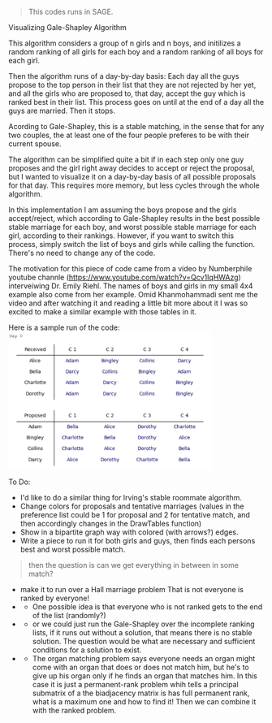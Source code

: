 > This codes runs in SAGE.

Visualizing Gale-Shapley Algorithm

This algorithm considers a group of n girls and n boys, and initilizes a random ranking of all girls for each boy and a random ranking of all boys for each girl. 

Then the algorithm runs of a day-by-day basis:
Each day all the guys propose to the top person in their list that they are not rejected by her yet, and all the girls who are proposed to, that day, accept the guy which is ranked best in their list. This process goes on until at the end of a day all the guys are married. Then it stops.

Acording to Gale-Shapley, this is a stable matching, in the sense that for any two couples, the at least one of the four people preferes to be with their current spouse.

The algorithm can be simplified quite a bit if in each step only one guy proposes and the girl right away decides to accept or reject the proposal, but I wanted to visualize it on a day-by-day basis of all possible proposals for that day. This requires more memory, but less cycles through the whole algorithm.

In this implementation I am assuming the boys propose and the girls accept/reject, which according to Gale-Shapley results in the best possible stable marriage for each boy, and worst possible stable marriage for each girl, according to their rankings. However, if you want to switch this process, simply switch the list of boys and girls while calling the function. There's no need to change any of the code.

The motivation for this piece of code came from a video by Numberphile youtube channle (https://www.youtube.com/watch?v=Qcv1IqHWAzg) interveiwing Dr. Emily Riehl. The names of boys and girls in my small 4x4 example also come from her example. Omid Khanmohammadi sent me the video and after watching it and reading a little bit more about it I was so excited to make a similar example with those tables in it.

Here is a sample run of the code:
<img src="GSV0.png" alt="Day 0 - Preferences" width="400"/>

To Do:
- I'd like to do a similar thing for Irving's stable roommate algorithm.
- Change colors for proposals and tentative marriages (values in the preference list could be 1 for proposal and 2 for tentative match, and then accordingly changes in the DrawTables function)
- Show in a bipartite graph way with colored (with arrows?) edges.
- Write a piece to run it for both girls and guys, then finds each persons best and worst possible match. 

> then the question is can we get everything in between in some match?

- make it to run over a Hall marriage problem That is not everyone is ranked by everyone! 
- - One possible idea is that everyone who is not ranked gets to the end of the list (randomly?)
- - or we could just run the Gale-Shapley over the incomplete ranking lists, if it runs out without a solution, that means there is no stable solution. The question would be what are necessary and sufficient conditions for a solution to exist.
- - The organ matching problem says everyone needs an organ might come with an organ that does or does not match him, but he's to give up his organ only if he finds an organ that matches him. In this case it is just a permanent-rank problem whih tells a principal submatrix of a the biadjacency matrix is has full permanent rank, what is a maximum one and how to find it! Then we can combine it with the ranked problem.
